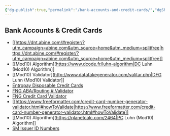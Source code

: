 ```yaml
---
{"dg-publish":true,"permalink":"/bank-accounts-and-credit-cards/","dgShowBacklinks":true,"dgShowLocalGraph":true}
---
```



## Bank Accounts & Credit Cards
- [[https://dnt.abine.com/#register/?utm_campaign=abine.com&utm_source=home&utm_medium=splitfree|https://dnt.abine.com/#register/?utm_campaign=abine.com&utm_source=home&utm_medium=splitfree]]
- [[Mod10) Algorithm](https://www.dcode.fr/luhn-algorithm|DC Luhn (Mod10) Algorithm]]
- [[Mod10) Validator](http://www.datafakegenerator.com/valitar.php|DFG Luhn (Mod10) Validator]]
- [Entropay Disposable Credit Cards](https://entropay.com/)
- [FNG ABA/Routing # Validator](https://www.fakenamegenerator.com/aba-validator.php)
- [FNG Credit Card Validator](https://www.fakenamegenerator.com/credit-card-validator.php)
- [[https://www.freeformatter.com/credit-card-number-generator-validator.html#howToValidate|https://www.freeformatter.com/credit-card-number-generator-validator.html#howToValidate]]
- [[Mod10) Algorithm](https://planetcalc.com/2464|PC Luhn (Mod10) Algorithm]]
- [SM Issuer ID Numbers](https://stevemorse.org/ssn/List_of_Bank_Identification_Numbers.html)